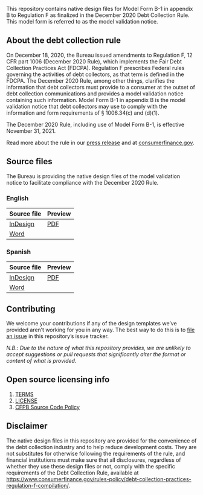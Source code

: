 This repository contains native design files for Model Form B-1 in appendix B
to Regulation F as finalized in the December 2020 Debt Collection Rule.
This model form is referred to as the model validation notice.


## About the debt collection rule

On December 18, 2020, the Bureau issued amendments to Regulation F,
12 CFR part 1006 (December 2020 Rule),
which implements the Fair Debt Collection Practices Act (FDCPA).
Regulation F prescribes Federal rules governing the activities of
debt collectors, as that term is defined in the FDCPA.
The December 2020 Rule, among other things, clarifies the information that
debt collectors must provide to a consumer
at the outset of debt collection communications and
provides a model validation notice containing such information.
Model Form B-1 in appendix B is the model validation notice that
debt collectors may use to comply with the
information and form requirements of § 1006.34(c) and (d)(1).  

The December 2020 Rule, including use of Model Form B-1,
is effective November 31, 2021.  

Read more about the rule in our
[press release](https://www.consumerfinance.gov/about-us/newsroom/consumer-financial-protection-bureau-issues-final-rule-on-consumer-disclosures-related-to-debt-collection/)
and at
[consumerfinance.gov](https://www.consumerfinance.gov/compliance/compliance-resources/other-applicable-requirements/debt-collection/).


## Source files

The Bureau is providing the native design files of the model validation notice
to facilitate compliance with the December 2020 Rule.

### English

| Source file | Preview |
-- | -- | 
| [InDesign](https://github.com/cfpb/debt-collection-files/blob/gh-pages/print/cfpb_debt-collection_model-validation-notice_en.indd) | [PDF](https://github.com/cfpb/debt-collection-files/blob/gh-pages/print/cfpb_debt-collection_model-validation-notice_en.pdf) |  
[Word](https://github.com/cfpb/debt-collection-files/blob/gh-pages/print/cfpb_debt-collection_model-validation-notice_en.docx) | 

### Spanish

| Source file | Preview |
-- | -- |  
| [InDesign](https://github.com/cfpb/debt-collection-files/blob/gh-pages/print/cfpb_debt-collection_model-validation-notice_es.indd) | [PDF](https://github.com/cfpb/debt-collection-files/blob/gh-pages/print/cfpb_debt-collection_model-validation-notice_es.pdf) |  
[Word](https://github.com/cfpb/debt-collection-files/blob/gh-pages/print/cfpb_debt-collection_model-validation-notice_es.docx) | 


## Contributing

We welcome your contributions if any of the design templates
we’ve provided aren’t working for you in any way.
The best way to do this is to
[file an issue](https://github.com/cfpb/debt-collection-files/issues/new)
in this repository’s issue tracker.

_N.B.: Due to the nature of what this repository provides,
we are unlikely to accept suggestions or pull requests that
significantly alter the format or content of what is provided._


## Open source licensing info

1. [TERMS](TERMS.md)
2. [LICENSE](LICENSE)
3. [CFPB Source Code Policy](https://cfpb.github.io/source-code-policy/)


## Disclaimer

The native design files in this repository are provided
for the convenience of the debt collection industry
and to help reduce development costs.
They are not substitutes for otherwise following the requirements of the rule,
and financial institutions must make sure that all disclosures,
regardless of whether they use these design files or not,
comply with the specific requirements of the Debt Collection Rule,
available at
<https://www.consumerfinance.gov/rules-policy/debt-collection-practices-regulation-f-compilation/>.
